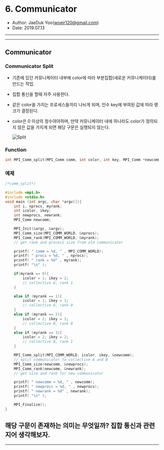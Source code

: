 # 6. Communicator
- Author: JaeDuk Yoo(woejr120@gmail.com)
- Date: 2019.07.13
---
---
## Communicator 
### Communicator Split
- 기존에 있던 커뮤니케이터 내부에 color에 따라 부분집합(새로운 커뮤니케이터)를 만드는 작업.
- 집합 통신을 할때 자주 사용한다.
- 같은 color을 가지는 프로세스들끼리 나뉘게 되며, 인수 key에 부여된 값에 따라 랭크가 결정된다.
- color은 0 이상의 정수여야하며, 만약 커뮤니케이터 내에 하나라도 color가 정의되지 않은 값을 가지게 되면 해당 구문은 실행되지 않는다.

    ![Split](http://k-atoms.ksc.re.kr/mpi/images/2_5_1_1.jpg)

### Function
```c
int MPI_Comm_split(MPI_Comm comm, int color, int key, MPI_Comm *newcomm)
```

### 예제
```c
/*comm_split*/ 

#include <mpi.h>
#include <stdio.h>
void main (int argc, char *argv[]){
    int i, nprocs, myrank;
    int icolor, ikey;
    int newprocs, newrank;
    MPI_Comm newcomm;

    MPI_Init(&argc, &argv);
    MPI_Comm_size(MPI_COMM_WORLD, &nprocs);
    MPI_Comm_rank(MPI_COMM_WORLD, &myrank);
    // get rank and process size from old communicator

    printf( " comm = %d, " , MPI_COMM_WORLD);
    printf( " procs = %d, " , nprocs);
    printf( " rank = %d" , myrank);
    printf( "\n" );

    if(myrank == 0){
        icolor = 1; ikey = 2;
        // collective A, rank 1
    }

    else if (myrank == 1){
        icolor = 1; ikey = 1;
        // collective A, rank 0
    }
    else if (myrank == 2){
        icolor = 2; ikey = 1;
        // collective B, rank 0
    }
    else if (myrank == 3){
        icolor = 2; ikey = 2;
        // collective B, rank 1
    }

    MPI_Comm_split(MPI_COMM_WORLD, icolor, ikey, &newcomm);
    // split communicator to collective A and B
    MPI_Comm_size(newcomm, &newprocs);
    MPI_Comm_rank(newcomm, &newrank);
    // get size and rank for new communicator

    printf( " newcomm = %d, " , newcomm);
    printf( " newprocs = %d, " , newprocs);
    printf( " newrank = %d" , newrank);
    printf( "\n" );

    MPI_Finalize();
}
```

## 해당 구문이 존재하는 의미는 무엇일까? 집합 통신과 관련지어 생각해보자.
---